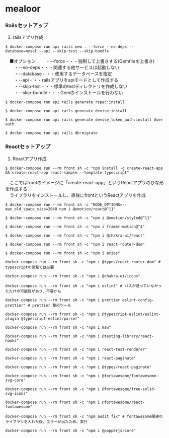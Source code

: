 # mealoor

### Railsセットアップ

1. railsアプリ作成

```
$ docker-compose run api rails new . --force --no-deps --database=mysql --api --skip-test --skip-bundle
```
　■オプション
　　・--force・・・強制して上書きする(Gemfileを上書き)  
　　・--no-deps・・・関連する他サービスは起動しない  
　　・--database・・・使用するデータベースを指定  
　　・--api・・・railsアプリをapiモードとして作成する  
　　・--skip-test・・・標準のtestディレクトリを作成しない  
　　・--skip-bundle・・・Gemのインストールを行わない  

```
$ docker-compose run api rails generate rspec:install

$ docker-compose run api rails generate devise:install

$ docker-compose run api rails generate devise_token_auth:install User auth

$ docker-compose run api rails db:migrate

```

### Reactセットアップ

1. Reactアプリ作成

```
$ docker-compose run --rm front sh -c "npm install -g create-react-app && create-react-app react-sample --template typescript"
```

　ここではfrontのイメージに「create-react-app」というReactアプリのひな形を作成する  
　ライブラリをインストールし、直後にfrontというReactアプリを作成  

```
$ docker-compose run --rm front sh -c "NODE_OPTIONS=--max_old_space_size=2048 npm i @emotion/react@^11"

$ docker-compose run --rm front sh -c "npm i @emotion/styled@^11"

$ docker-compose run --rm front sh -c "npm i framer-motion@^4"

$ docker-compose run --rm front sh -c "npm i @chakra-ui/react"

$ docker-compose run --rm front sh -c "npm i react-router-dom"

$ docker-compose run --rm front sh -c "npm i axios"

docker-compose rum --rm front sh -c "npm i @types/react-router-dom" # typescriptの開発では必要

docker-compose run --rm front sh -c "npm i @chakra-ui/icons"

docker-compose run --rm front sh -c "npm i eslint" # パスが通っていなかっただけの可能性があり、不要かも

docker-compose run --rm front sh -c "npm i prettier eslint-config-prettier" # prettier 整形ツール

docker-compose run --rm front sh -c "npm i @typescript-eslint/eslint-plugin @typescript-eslint/parser"

docker-compose run --rm front sh -c "npm i msw"

docker-compose run --rm front sh -c "npm i @testing-library/react-hooks"

docker-compose run --rm front sh -c "npm i react-test-renderer"

docker-compose run --rm front sh -c "npm i react-paginate"

docker-compose run --rm front sh -c "npm i @types/react-paginate"

docker-compose run --rm front sh -c "npm i @fortawesome/fontawesome-svg-core"

docker-compose run --rm front sh -c "npm i @fortawesome/free-solid-svg-icons"

docker-compose run --rm front sh -c "npm i @fortawesome/react-fontawesome"

docker-compose run --rm front sh -c "npm audit fix" # fontawesome関連のライブラリを入れた後、エラーが出たため、実行

docker-compose run --rm front sh -c "npm i @popperjs/core"

```